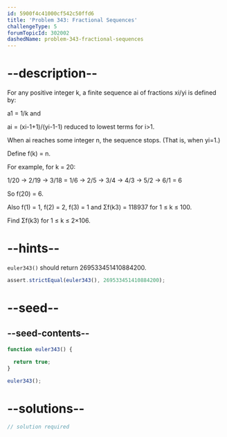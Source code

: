 ```yaml
---
id: 5900f4c41000cf542c50ffd6
title: 'Problem 343: Fractional Sequences'
challengeType: 5
forumTopicId: 302002
dashedName: problem-343-fractional-sequences
---
```


# --description--

For any positive integer k, a finite sequence ai of fractions xi/yi is defined by:

a1 = 1/k and

ai = (xi-1+1)/(yi-1-1) reduced to lowest terms for i>1.

When ai reaches some integer n, the sequence stops. (That is, when yi=1.)

Define f(k) = n.

For example, for k = 20:

1/20 → 2/19 → 3/18 = 1/6 → 2/5 → 3/4 → 4/3 → 5/2 → 6/1 = 6

So f(20) = 6.

Also f(1) = 1, f(2) = 2, f(3) = 1 and Σf(k3) = 118937 for 1 ≤ k ≤ 100.

Find Σf(k3) for 1 ≤ k ≤ 2×106.

# --hints--

`euler343()` should return 269533451410884200.

```js
assert.strictEqual(euler343(), 269533451410884200);
```

# --seed--

## --seed-contents--

```js
function euler343() {

  return true;
}

euler343();
```

# --solutions--

```js
// solution required
```

